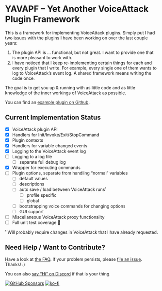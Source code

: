 ﻿# YAVAPF – Yet Another VoiceAttack Plugin Framework

This is a framework for implementing VoiceAttack plugins. Simply put I had two
issues with the plugins I have been working on over the last couple years:

1. The plugin API is … functional, but not great. I want to provide one that is
   more pleasant to work with.
2. I have noticed that I keep re-implementing certain things for each and every
   plugin that I write. For example, every single one of them wants to log to
   VoiceAttack’s event log. A shared framework means writing the code once.

The goal is to get you up & running with as little code and as little knowledge of
the inner workings of VoiceAttack as possible.

You can find an [example plugin on
Github](https://github.com/alterNERDtive/YAVAPF/tree/release/ExamplePlugin).

## Current Implementation Status

* [x] VoiceAttack plugin API
* [x] Handlers for Init/Invoke/Exit/StopCommand
* [x] Plugin contexts
* [x] Handlers for variable changed events
* [x] Logging to the VoiceAttack event log
* [ ] Logging to a log file
    * [ ] separate full debug log
* [x] Wrapper for executing commands
* [ ] Plugin options, separate from handling “normal” variables
    * [ ] default values
    * [ ] descriptions
    * [ ] auto save / load between VoiceAttack runs¹
        * [ ] profile specific
        * [ ] global
    * [ ] bootstrapping voice commands for changing options
    * [ ] GUI support
* [ ] Miscellaneous VoiceAttack proxy functionality
* [ ] Full unit test coverage 😬

¹ Will probably require changes in VoiceAttack that I have already requested.

## Need Help / Want to Contribute?

Have a look at [the FAQ](faq.md). If your problem persists, please [file an
issue](https://github.com/alterNERDtive/YAVAPF/issues/new). Thanks! :)

You can also [say “Hi” on Discord](https://discord.gg/3pWdJwfJc5) if that is
your thing.

[![GitHub Sponsors](https://img.shields.io/github/sponsors/alterNERDtive?style=for-the-badge)](https://github.com/sponsors/alterNERDtive)
[![ko-fi](https://ko-fi.com/img/githubbutton_sm.svg)](https://ko-fi.com/S6S1DLYBS)
